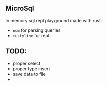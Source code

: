 ## MicroSql

In memory sql repl playground made with rust.

- `nom` for parsing queries
- `rustyline` for repl


## TODO:

- proper select 
- proper type insert
- save data to file
- 
